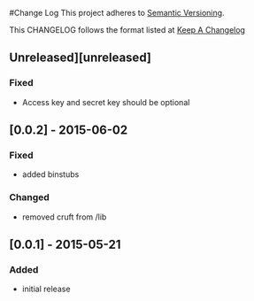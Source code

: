 #Change Log
This project adheres to [Semantic Versioning](http://semver.org/).

This CHANGELOG follows the format listed at [Keep A Changelog](http://keepachangelog.com/)

## Unreleased][unreleased]
### Fixed
- Access key and secret key should be optional

## [0.0.2] - 2015-06-02
### Fixed
- added binstubs
### Changed
- removed cruft from /lib

## [0.0.1] - 2015-05-21
### Added
- initial release




